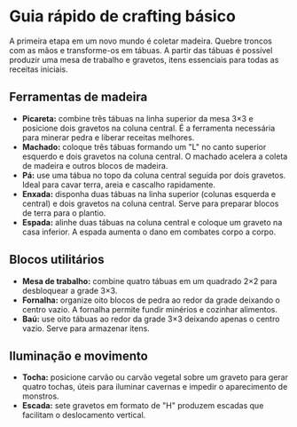# Guia rápido de crafting básico

A primeira etapa em um novo mundo é coletar madeira. Quebre troncos com as mãos e transforme-os em tábuas. A partir das tábuas é possível produzir uma mesa de trabalho e gravetos, itens essenciais para todas as receitas iniciais.

## Ferramentas de madeira

* **Picareta:** combine três tábuas na linha superior da mesa 3×3 e posicione dois gravetos na coluna central. É a ferramenta necessária para minerar pedra e liberar receitas melhores.
* **Machado:** coloque três tábuas formando um "L" no canto superior esquerdo e dois gravetos na coluna central. O machado acelera a coleta de madeira e outros blocos de madeira.
* **Pá:** use uma tábua no topo da coluna central seguida por dois gravetos. Ideal para cavar terra, areia e cascalho rapidamente.
* **Enxada:** disponha duas tábuas na linha superior (colunas esquerda e central) e dois gravetos na coluna central. Serve para preparar blocos de terra para o plantio.
* **Espada:** alinhe duas tábuas na coluna central e coloque um graveto na casa inferior. A espada aumenta o dano em combates corpo a corpo.

## Blocos utilitários

* **Mesa de trabalho:** combine quatro tábuas em um quadrado 2×2 para desbloquear a grade 3×3.
* **Fornalha:** organize oito blocos de pedra ao redor da grade deixando o centro vazio. A fornalha permite fundir minérios e cozinhar alimentos.
* **Baú:** use oito tábuas ao redor da grade 3×3 deixando apenas o centro vazio. Serve para armazenar itens.

## Iluminação e movimento

* **Tocha:** posicione carvão ou carvão vegetal sobre um graveto para gerar quatro tochas, úteis para iluminar cavernas e impedir o aparecimento de monstros.
* **Escada:** sete gravetos em formato de "H" produzem escadas que facilitam o deslocamento vertical.
